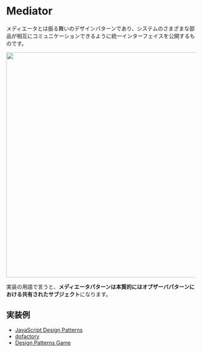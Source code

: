 # Mediator

メディエータとは振る舞いのデザインパターンであり、システムのさまざまな部品が相互にコミュニケーションできるように統一インターフェイスを公開するものです。

<img src="https://user-images.githubusercontent.com/4797793/191047407-6aa6f77e-9df6-4a33-b5cd-2eef688c6fb0.jpeg" width="600px" height="auto" />

実装の用語で言うと、**メディエータパターンは本質的にはオブザーバパターンにおける共有されたサブジェクト**になります。

## 実装例
- [JavaScript Design Patterns](https://github.com/stage-clear/Learning-javascript/blob/master/DesignPatterns/JavaScript-Design-Patterns/mediator.md)
- [dofactory](https://github.com/stage-clear/Learning-javascript/blob/master/DesignPatterns/dofactory.com/mediator.md)
- [Design Patterns Game](https://github.com/stage-clear/Learning-javascript/blob/master/DesignPatterns/designpatternsgame.com/mediator.md)



